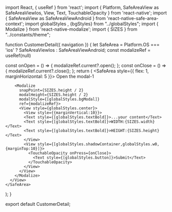 import React, { useRef } from 'react';
import {
  Platform,
  SafeAreaView as SafeAreaViewIos,
  View, Text, TouchableOpacity
} from 'react-native';
import { SafeAreaView as SafeAreaViewAndroid } from 'react-native-safe-area-context';
import globalStyles , {bgStyles} from "../globalStyles";
import { Modalize } from 'react-native-modalize';
import { SIZES } from "../constants/theme";

function CustomerDetail({ navigation }) {
  let SafeArea = Platform.OS === 'ios' ? SafeAreaViewIos : SafeAreaViewAndroid;
  const modalizeRef = useRef(null)

  const onOpen = () => {
    modalizeRef.current?.open();
  };
  const onClose = () => {
    modalizeRef.current?.close();
  };
  return (
    <SafeArea
      style={{ flex: 1, marginHorizontal: 5 }}>
      <View style={globalStyles.center}>
        <View style={[globalStyles.w0,globalStyles.shadowContainer]}>
          <TouchableOpacity onPress={onOpen}>
            <Text style={[globalStyles.button]}>Open the modal-1</Text>
          </TouchableOpacity>
        </View>

        <Modalize
          snapPoint={SIZES.height / 2}
          modalHeight={SIZES.height / 2}
          modalStyle={[globalStyles.bgModal]}
          ref={modalizeRef}>
          <View style={globalStyles.center}>
            <View style={{marginVertical:10}}>
            <Text style={[globalStyles.textBold]}>...your content</Text>
            <Text style={[globalStyles.textBold]}>WIDTH:{SIZES.width}</Text>
            <Text style={[globalStyles.textBold]}>HEIGHT:{SIZES.height}</Text>
            </View>
            <View style={[globalStyles.shadowContainer,globalStyles.w0,{marginTop:10}]}>
              <TouchableOpacity onPress={onClose}>
                <Text style={[globalStyles.button]}>Submit</Text>
              </TouchableOpacity>
            </View>
          </View>
        </Modalize>
      </View>
    </SafeArea>
  );
}

export default CustomerDetail;
